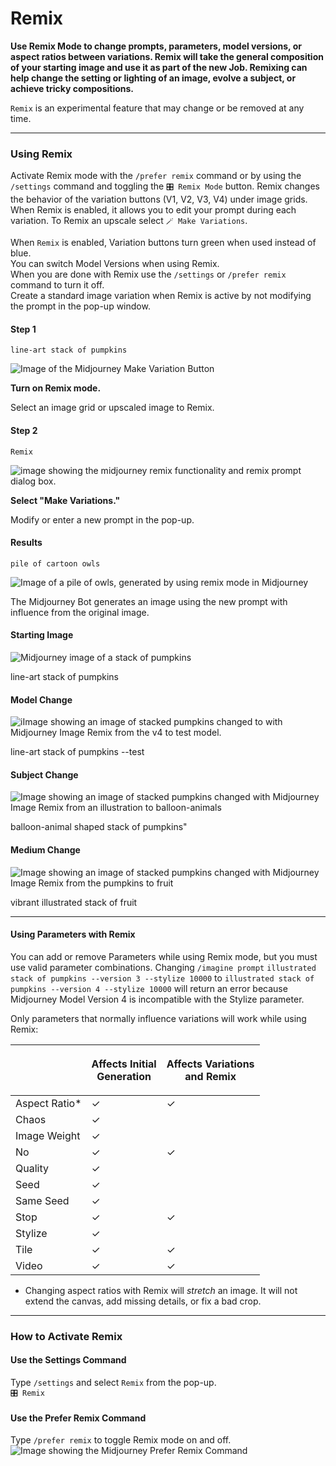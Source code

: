 # Remix

**Use Remix Mode to change prompts, parameters, model versions, or aspect ratios between variations. Remix will take the general composition of your starting image and use it as part of the new Job. Remixing can help change the setting or lighting of an image, evolve a subject, or achieve tricky compositions.**

`Remix` is an experimental feature that may change or be removed at any time.

***

### Using Remix <a href="#using-remix" id="using-remix"></a>

Activate Remix mode with the `/prefer remix` command or by using the `/settings` command and toggling the `🎛️ Remix Mode` button. Remix changes the behavior of the variation buttons (V1, V2, V3, V4) under image grids. When Remix is enabled, it allows you to edit your prompt during each variation. To Remix an upscale select `🪄 Make Variations`.

When `Remix` is enabled, Variation buttons turn green when used instead of blue.\
You can switch Model Versions when using Remix.\
When you are done with Remix use the `/settings` or `/prefer remix` command to turn it off.\
Create a standard image variation when Remix is active by not modifying the prompt in the pop-up window.

#### Step 1

`line-art stack of pumpkins`

![Image of the Midjourney Make Variation Button](https://cdn.document360.io/3040c2b6-fead-4744-a3a9-d56d621c6c7e/Images/Documentation/MJ\_Remix\_1.png)

**Turn on Remix mode.**

Select an image grid or upscaled image to Remix.

#### Step 2

`Remix`

![image showing the midjourney remix functionality and remix prompt dialog box.](https://cdn.document360.io/3040c2b6-fead-4744-a3a9-d56d621c6c7e/Images/Documentation/MJ\_Remix2.png)

**Select "Make Variations."**

Modify or enter a new prompt in the pop-up.

#### Results

`pile of cartoon owls`

![Image of a pile of owls, generated by using remix mode in Midjourney](https://cdn.document360.io/3040c2b6-fead-4744-a3a9-d56d621c6c7e/Images/Documentation/MJ\_Remix3.png)

The Midjourney Bot generates an image using the new prompt with influence from the original image.

#### Starting Image

![Midjourney image of a stack of pumpkins](https://cdn.document360.io/3040c2b6-fead-4744-a3a9-d56d621c6c7e/Images/Documentation/MJ\_Remix\_StackPumpkins.jpg)

line-art stack of pumpkins

#### Model Change

![iImage showing an image of stacked pumpkins changed to with Midjourney Image Remix from the v4 to test model.](https://cdn.document360.io/3040c2b6-fead-4744-a3a9-d56d621c6c7e/Images/Documentation/MJ\_Remix\_testp.jpg)

line-art stack of pumpkins --test

#### Subject Change

![Image showing an image of stacked pumpkins changed with Midjourney Image Remix from an illustration to balloon-animals](https://cdn.document360.io/3040c2b6-fead-4744-a3a9-d56d621c6c7e/Images/Documentation/MJ\_Remix\_Balloons.jpg)

balloon-animal shaped stack of pumpkins"

#### Medium Change

![Image showing an image of stacked pumpkins changed with Midjourney Image Remix from the pumpkins to fruit](https://cdn.document360.io/3040c2b6-fead-4744-a3a9-d56d621c6c7e/Images/Documentation/MJ\_Remix\_Fruit.jpg)

vibrant illustrated stack of fruit

***

#### Using Parameters with Remix

You can add or remove Parameters while using Remix mode, but you must use valid parameter combinations. Changing `/imagine prompt` `illustrated stack of pumpkins --version 3 --stylize 10000` to `illustrated stack of pumpkins --version 4 --stylize 10000` will return an error because Midjourney Model Version 4 is incompatible with the Stylize parameter.

Only parameters that normally influence variations will work while using Remix:

|                | <p>Affects Initial<br>Generation</p> | <p>Affects Variations<br>and Remix</p> |
| -------------- | ------------------------------------ | -------------------------------------- |
| Aspect Ratio\* | ✓                                    | ✓                                      |
| Chaos          | ✓                                    |                                        |
| Image Weight   | ✓                                    |                                        |
| No             | ✓                                    | ✓                                      |
| Quality        | ✓                                    |                                        |
| Seed           | ✓                                    |                                        |
| Same Seed      | ✓                                    |                                        |
| Stop           | ✓                                    | ✓                                      |
| Stylize        | ✓                                    |                                        |
| Tile           | ✓                                    | ✓                                      |
| Video          | ✓                                    | ✓                                      |

* Changing aspect ratios with Remix will _stretch_ an image. It will not extend the canvas, add missing details, or fix a bad crop.

***

### How to Activate Remix <a href="#how-to-activate-remix" id="how-to-activate-remix"></a>

#### Use the Settings Command

Type `/settings` and select `Remix` from the pop-up.\
`🎛️ Remix`

#### Use the Prefer Remix Command

Type `/prefer remix` to toggle Remix mode on and off.\
![Image showing the Midjourney Prefer Remix Command](https://cdn.document360.io/3040c2b6-fead-4744-a3a9-d56d621c6c7e/Images/Documentation/MJ\_preferRemix.png)
